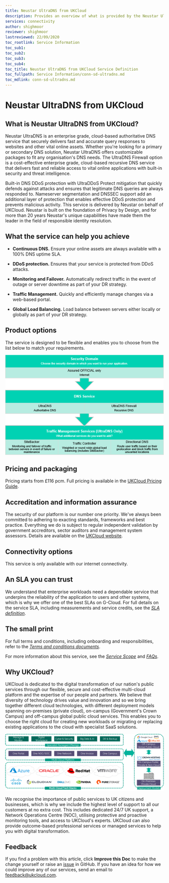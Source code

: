 ```yaml
---
title: Neustar UltraDNS from UKCloud
description: Provides an overview of what is provided by the Neustar UltraDNS from UKCloud service
services: connectivity
author: shighmoor
reviewer: shighmoor
lastreviewed: 22/09/2020
toc_rootlink: Service Information
toc_sub1: 
toc_sub2:
toc_sub3:
toc_sub4:
toc_title: Neustar UltraDNS from UKCloud Service Definition
toc_fullpath: Service Information/conn-sd-ultradns.md
toc_mdlink: conn-sd-ultradns.md
---
```


# Neustar UltraDNS from UKCloud

## What is Neustar UltraDNS from UKCloud?

Neustar UltraDNS is an enterprise grade, cloud-based authoritative DNS service that securely delivers fast and accurate query responses to websites and other vital online assets. Whether you're looking for a primary or secondary DNS solution, Neustar UltraDNS offers customizable packages to fit any organisation's DNS needs. The UltraDNS Firewall option is a cost-effective enterprise grade, cloud-based recursive DNS service that delivers fast and reliable access to vital online applications with built-in security and threat intelligence.

Built-in DNS DDoS protection with UltraDDoS Protect mitigation that quickly defends against attacks and ensures that legitimate DNS queries are always responded to. Nameserver segmentation and DNSSEC support add an additional layer of protection that enables effective DDoS protection and prevents malicious activity. This service is delivered by Neustar on behalf of UKCloud. Neustar is built on the foundation of Privacy by Design, and for more than 20 years Neustar's unique capabilities have made them the leader in the field of responsible identity resolution.

## What the service can help you achieve

- **Continuous DNS.** Ensure your online assets are always available with a 100% DNS uptime SLA.

- **DDoS protection.** Ensures that your service is protected from DDoS attacks.

- **Monitoring and Failover.** Automatically redirect traffic in the event of outage or server downtime as part of your DR strategy.

- **Traffic Management.** Quickly and efficiently manage changes via a web-based portal.

- **Global Load Balancing.** Load balance between servers either locally or globally as part of your DR strategy.

## Product options

The service is designed to be flexible and enables you to choose from the list below to match your requirements.

![Neustar UltraDNS from UKCloud product options](images/conn-ultradns-product-options-g12.png)

## Pricing and packaging

Pricing starts from £116 pcm. Full pricing is available in the [UKCloud Pricing Guide](https://ukcloud.com/pricing-guide).

## Accreditation and information assurance

The security of our platform is our number one priority. We've always been committed to adhering to exacting standards, frameworks and best practice. Everything we do is subject to regular independent validation by government accreditors, sector auditors and management system assessors. Details are available on the [UKCloud website](https://ukcloud.com/governance/).

## Connectivity options

This service is only available with our internet connectivity.

## An SLA you can trust

We understand that enterprise workloads need a dependable service that underpins the reliability of the application to users and other systems, which is why we offer one of the best SLAs on G-Cloud. For full details on the service SLA, including measurements and service credits, see the [*SLA definition*](../other/other-ref-sla-definition.md).

## The small print

For full terms and conditions, including onboarding and responsibilities, refer to the [*Terms and conditions documents*](../other/other-ref-terms-and-conditions.md).

For more information about this service, see the [*Service Scope*](conn-sco-glb.md) and [*FAQs*](conn-faq-glb.md).

## Why UKCloud?

UKCloud is dedicated to the digital transformation of our nation's public services through our flexible, secure and cost-effective multi-cloud platform and the expertise of our people and partners. We believe that diversity of technology drives value and innovation and so we bring together different cloud technologies, with different deployment models spanning on-premises (private cloud), on-campus (Government's Crown Campus) and off-campus global public cloud services. This enables you to choose the right cloud for creating new workloads or migrating or replacing existing applications to the cloud with specialist SaaS solutions.

![UKCloud services](images/ukc-services-g12.png)

We recognise the importance of public services to UK citizens and businesses, which is why we include the highest level of support to all our customers at no extra cost. This includes dedicated 24/7 UK support, a Network Operations Centre (NOC), utilising protective and proactive monitoring tools, and access to UKCloud's experts. UKCloud can also provide outcome-based professional services or managed services to help you with digital transformation.

## Feedback

If you find a problem with this article, click **Improve this Doc** to make the change yourself or raise an [issue](https://github.com/UKCloud/documentation/issues) in GitHub. If you have an idea for how we could improve any of our services, send an email to <feedback@ukcloud.com>.
